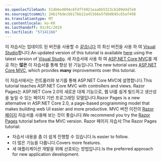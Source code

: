 ```yaml
---
ms.openlocfilehash: 514b6e4894c6fdf74921eaa8b5323c6109d4d7e0
ms.sourcegitcommit: 24b1f6decbb17bb22a45166e5fdb0845c65af498
ms.translationtype: MT
ms.contentlocale: ko-KR
ms.lasthandoff: 03/01/2019
ms.locfileid: "57141166"
---
```

<span data-ttu-id="67ba7-101">이 자습서는 업데이트 된 버전을 사용할 수 [같습니다](https://docs.microsoft.com/aspnet/core/tutorials/first-mvc-app/start-mvc) 의 최신 버전을 사용 하 여 [Visual Studio](https://visualstudio.microsoft.com/)합니다.</span><span class="sxs-lookup"><span data-stu-id="67ba7-101">An updated version of this tutorial is available [here](https://docs.microsoft.com/aspnet/core/tutorials/first-mvc-app/start-mvc) using the latest version of [Visual Studio](https://visualstudio.microsoft.com/).</span></span> <span data-ttu-id="67ba7-102">새 자습서에 사용 하 여 [ASP.NET Core MVC](https://docs.microsoft.com/aspnet/core/mvc/)를 제공 하는 **많은** 이 자습서를 통해 향상 된 기능입니다.</span><span class="sxs-lookup"><span data-stu-id="67ba7-102">The new tutorial uses [ASP.NET Core MVC](https://docs.microsoft.com/aspnet/core/mvc/), which provides **many** improvements over this tutorial.</span></span>

<span data-ttu-id="67ba7-103">이 자습서에서는 컨트롤러와 보기를 통해 ASP.NET Core MVC에 설명합니다.</span><span class="sxs-lookup"><span data-stu-id="67ba7-103">This tutorial teaches ASP.NET Core MVC with controllers and views.</span></span> <span data-ttu-id="67ba7-104">Razor Pages는 ASP.NET Core 2.0의 새로운 대체 기능으로, 웹 UI를 쉽게 빌드하고 생산성을 높일 수 있는 페이지 기반 프로그래밍 모델입니다.</span><span class="sxs-lookup"><span data-stu-id="67ba7-104">Razor Pages is a new alternative in ASP.NET Core 2.0, a page-based programming model that makes building web UI easier and more productive.</span></span> <span data-ttu-id="67ba7-105">MVC 버전 이전의 [Razor 페이지](https://docs.microsoft.com/aspnet/core/mvc/razor-pages) 자습서를 사용해 보는 것이 좋습니다.</span><span class="sxs-lookup"><span data-stu-id="67ba7-105">We recommend you try the [Razor Pages](https://docs.microsoft.com/aspnet/core/mvc/razor-pages) tutorial before the MVC version.</span></span> <span data-ttu-id="67ba7-106">Razor 페이지 자습서:</span><span class="sxs-lookup"><span data-stu-id="67ba7-106">The Razor Pages tutorial:</span></span>

* <span data-ttu-id="67ba7-107">자습서 내용을 좀 더 쉽게 진행할 수 있습니다.</span><span class="sxs-lookup"><span data-stu-id="67ba7-107">Is easier to follow.</span></span>
* <span data-ttu-id="67ba7-108">더 많은 기능을 다룹니다.</span><span class="sxs-lookup"><span data-stu-id="67ba7-108">Covers more features.</span></span>
* <span data-ttu-id="67ba7-109">새 애플리케이션 개발을 위해 선호되는 방법입니다.</span><span class="sxs-lookup"><span data-stu-id="67ba7-109">Is the preferred approach for new application development.</span></span>
